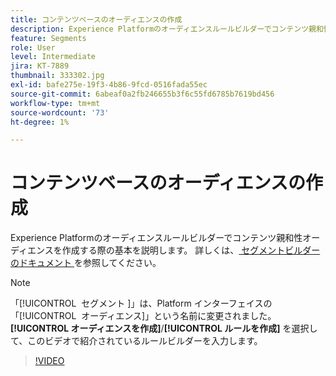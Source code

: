 ```yaml
---
title: コンテンツベースのオーディエンスの作成
description: Experience Platformのオーディエンスルールビルダーでコンテンツ親和性オーディエンスを作成する際の基本を説明します。
feature: Segments
role: User
level: Intermediate
jira: KT-7889
thumbnail: 333302.jpg
exl-id: bafe275e-19f3-4b86-9fcd-0516fada55ec
source-git-commit: 6abeaf0a2fb246655b3f6c55fd6785b7619bd456
workflow-type: tm+mt
source-wordcount: '73'
ht-degree: 1%

---
```


# コンテンツベースのオーディエンスの作成

Experience Platformのオーディエンスルールビルダーでコンテンツ親和性オーディエンスを作成する際の基本を説明します。 詳しくは、[ セグメントビルダーのドキュメント ](https://experienceleague.adobe.com/docs/experience-platform/segmentation/ui/segment-builder.html?lang=ja) を参照してください。

>[!NOTE]
>
> 「[!UICONTROL &#x200B; セグメント &#x200B;]」は、Platform インターフェイスの「[!UICONTROL &#x200B; オーディエンス &#x200B;]」という名前に変更されました。 **[!UICONTROL オーディエンスを作成]**/**[!UICONTROL ルールを作成]** を選択して、このビデオで紹介されているルールビルダーを入力します。

>[!VIDEO](https://video.tv.adobe.com/v/3413208/?learn=on&enablevpops&captions=jpn)

